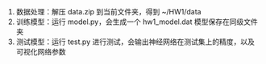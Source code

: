 1. 数据处理：解压 data.zip 到当前文件夹，得到 ~/HW1/data
2. 训练模型：运行 model.py，会生成一个 hw1_model.dat 模型保存在同级文件夹
3. 测试模型：运行 test.py 进行测试，会输出神经网络在测试集上的精度，以及可视化网络参数
